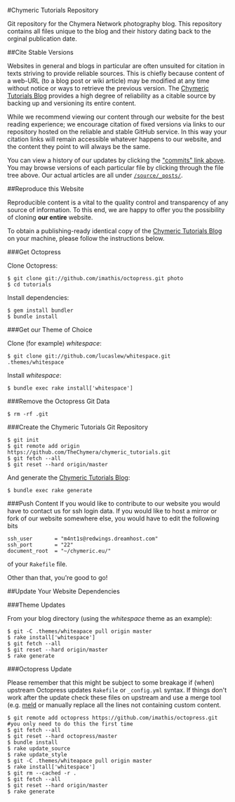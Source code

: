#Chymeric Tutorials Repository

Git repository for the Chymera Network photography blog.
This repository contains all files unique to the blog and their history dating back to the orginal publication date.

##Cite Stable Versions

Websites in general and blogs in particular are often unsuited for citation in texts striving to provide reliable sources.
This is chiefly because content of a web-URL (to a blog post or wiki article) may be modified at any time without notice or ways to retrieve the previous version.
The [Chymeric Tutorials Blog](http://chymeric.eu) provides a high degree of reliability as a citable source by backing up and versioning its entire content.

While we recommend viewing our content through our website for the best reading experience;
we encourage citation of fixed versions via links to our repository hosted on the reliable and stable GitHub service.
In this way your citation links will remain accessible whatever happens to our website, and the content they point to will always be the same.

You can view a history of our updates by clicking the ["commits" link above](https://github.com/TheChymera/chymeric_tutorials/commits/master).
You may browse versions of each particular file by clicking through the file tree above.
Our actual articles are all under [```/source/_posts/```](https://github.com/TheChymera/chymeric_tutorials/tree/master/source/_posts).

##Reproduce this Website

Reproducible content is a vital to the quality control and transparency of any source of information.
To this end, we are happy to offer you the possibility of cloning **our entire** website.

To obtain a publishing-ready identical copy of the [Chymeric Tutorials Blog](http://chymeric.eu) on your machine, please follow the instructions below.

###Get Octopress

Clone Octopress:

    $ git clone git://github.com/imathis/octopress.git photo
    $ cd tutorials

Install dependencies:

    $ gem install bundler
    $ bundle install
    
###Get our Theme of Choice

Clone (for example) *whitespace*:

    $ git clone git://github.com/lucaslew/whitespace.git .themes/whitespace

Install *whitespace*:

    $ bundle exec rake install['whitespace']
    
###Remove the Octopress Git Data

    $ rm -rf .git
    
###Create the Chymeric Tutorials Git Repository

    $ git init
    $ git remote add origin https://github.com/TheChymera/chymeric_tutorials.git
    $ git fetch --all
    $ git reset --hard origin/master
    
And generate the [Chymeric Tutorials Blog](http://chymeric.eu):

    $ bundle exec rake generate

###Push Content
If you would like to contribute to our website you would have to contact us for ssh login data.
If you would like to host a mirror or fork of our website somewhere else, you would have to edit the following bits

    ssh_user       = "m4nt1s@redwings.dreamhost.com"
    ssh_port       = "22"
    document_root  = "~/chymeric.eu/"

of your ```Rakefile``` file.

Other than that, you're good to go!

##Update Your Website Dependencies

###Theme Updates

From your blog directory (using the *whitespace* theme as an example):

    $ git -C .themes/whiteapace pull origin master
    $ rake install['whitespace']
    $ git fetch --all
    $ git reset --hard origin/master
    $ rake generate
    
###Octopress Update

Please remember that this might be subject to some breakage if (when) upstream Octopress updates `Rakefile` or `_config.yml` syntax.
If things don't work after the update check these files on upstream and use a merge tool (e.g. [meld](http://en.wikipedia.org/wiki/Meld_(software)) or manually replace all the lines not containing custom content.

    $ git remote add octopress https://github.com/imathis/octopress.git #you only need to do this the first time
    $ git fetch --all
    $ git reset --hard octopress/master
    $ bundle install
    $ rake update_source
    $ rake update_style
    $ git -C .themes/whiteapace pull origin master
    $ rake install['whitespace']
    $ git rm --cached -r .
    $ git fetch --all
    $ git reset --hard origin/master
    $ rake generate
    
